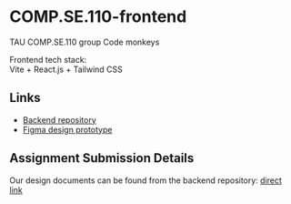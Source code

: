 # COMP.SE.110-frontend
TAU COMP.SE.110 group Code monkeys

Frontend tech stack:  
Vite + React.js + Tailwind CSS

## Links

- [Backend repository](https://github.com/ikarrila/COMP.SE.110-backend)
- [Figma design prototype](https://www.figma.com/design/XxQbtN593ZhB8Ut8DBjTWL/Structure-draft?node-id=0-1&t=GP6AdvPkAk87nYPu-1)

## Assignment Submission Details

Our design documents can be found from the backend repository: [direct link](https://github.com/ikarrila/COMP.SE.110-backend/tree/main/Documents)  
